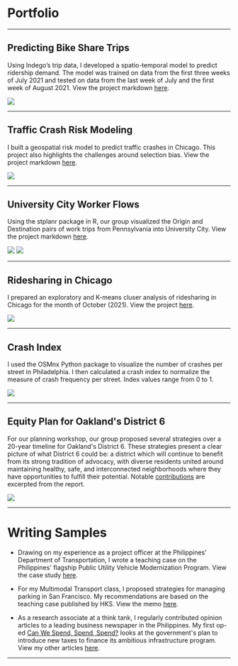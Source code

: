 # Portfolio

---

## Predicting Bike Share Trips 
Using Indego’s trip data, I developed a spatio-temporal model to predict ridership demand. The model was trained on data from the first three weeks of July 2021 and tested on data from the last week of July and the first week of August 2021. View the project markdown [here](/pdf/Assignment-6_updated.html).

<img src="images/bikeshare.jpg?raw=true"/>

---

## Traffic Crash Risk Modeling
I built a geospatial risk model to predict traffic crashes in Chicago. This project also highlights the challenges around selection bias. View the project markdown [here](/pdf/Assignment-3-final.html).

<img src="images/trafficcrash.jpg?raw=true"/>

---

## University City Worker Flows
Using the stplanr package in R, our group visualized the Origin and Destination pairs of work trips from Pennsylvania into University City. View the project markdown [here](https://rpubs.com/weslene/oduniversitycity).

<img src="images/stplaner1.jpg?raw=true"/>
<img src="images/stplaner2.jpg?raw=true"/>

---

## Ridesharing in Chicago
I prepared an exploratory and K-means cluser analysis of ridesharing in Chicago for the month of October (2021). View the project [here](https://wesleneuy.github.io/chicagorideshare/Background/).

<img src="images/rideshare.jpg?raw=true"/>

---

## Crash Index
I used the OSMnx Python package to visualize the number of crashes per street in Philadelphia. I then calculated a crash index to normalize the measure of crash frequency per street. Index values range from 0 to 1. 

<img src="images/crash.jpg?raw=true"/>

---

## Equity Plan for Oakland's District 6 
For our planning workshop, our group proposed several strategies over a 20-year timeline for Oakland's District 6. These strategies present a clear picture of what District 6 could be: a district which will continue to benefit from its strong tradition of advocacy, with diverse residents united around maintaining healthy, safe, and interconnected neighborhoods where they have opportunities to fulfill their potential. Notable [contributions](https://upenn.app.box.com/s/visk40didyr7tt4s5sioq10owt05dyy7) are excerpted from the report.

<img src="images/wsbook.jpg?raw=true"/>

---

# Writing Samples
* Drawing on my experience as a project officer at the Philippines' Department of Transportation, I wrote a teaching case on the Philippines' flagship Public Utility Vehicle Modernization Program. View the case study [here](/pdf/Teachingcase.pdf). 

* For my Multimodal Transport class, I proposed strategies for managing parking in San Francisco. My recommendations are based on the teaching case published by HKS. View the memo [here](/pdf/Memo_1.pdf). 

* As a research associate at a think tank, I regularly contributed opinion articles to a leading business newspaper in the Philippines. My first op-ed [Can We Spend, Spend, Spend?](https://www.bworldonline.com/can-spend-spend-spend/) looks at the government's plan to introduce new taxes to finance its ambitious infrastructure program. View my other articles [here](https://www.bworldonline.com/tag/weslene-uy/).

---
